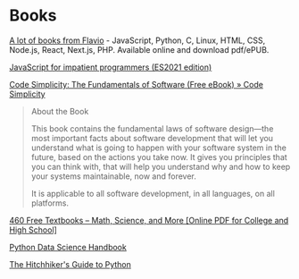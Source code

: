 # Books

[A lot of books from Flavio](https://thevalleyofcode.com/) - JavaScript, Python, C, Linux, HTML, CSS, Node.js, React, Next.js, PHP. Available online and download pdf/ePUB.

[JavaScript for impatient programmers (ES2021 edition)](https://exploringjs.com/impatient-js/index.html)

[Code Simplicity: The Fundamentals of Software (Free eBook) » Code Simplicity](https://www.codesimplicity.com/book/)

> About the Book
> 
> This book contains the fundamental laws of software design—the most important facts about software development that will let you understand what is going to happen with your software system in the future, based on the actions you take now. It gives you principles that you can think with, that will help you understand why and how to keep your systems maintainable, now and forever.
> 
> It is applicable to all software development, in all languages, on all platforms.

[460 Free Textbooks – Math, Science, and More [Online PDF for College and High School]](https://www.freecodecamp.org/news/free-textbooks-math-science-and-more-online-pdf-for-college-and-high-school/)

[Python Data Science Handbook](https://jakevdp.github.io/PythonDataScienceHandbook/?s=09)

[The Hitchhiker's Guide to Python](https://docs.python-guide.org/writing/gotchas/)
